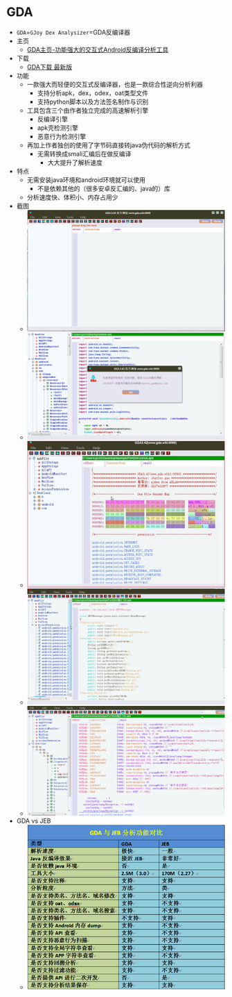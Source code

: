 # GDA

* `GDA`=`GJoy Dex Analysizer`=GDA反编译器
* 主页
  * [GDA主页-功能强大的交互式Android反编译分析工具](http://www.gda.wiki:9090)
* 下载
  * [GDA下载 最新版](http://www.gda.wiki:9090/down.php)
* 功能
  * 一款强大而轻便的交互式反编译器，也是一款综合性逆向分析利器
    * 支持分析apk，dex，odex，oat类型文件
    * 支持python脚本以及方法签名制作与识别
  * 工具包含三个由作者独立完成的高速解析引擎
    * 反编译引擎
    * apk壳检测引擎
    * 恶意行为检测引擎
  * 再加上作者独创的使用了字节码直接转java伪代码的解析方式
    * 无需转换成smali汇编后在做反编译
      * 大大提升了解析速度
* 特点
  * 无需安装java环境和android环境就可以使用
    * 不是依赖其他的（很多安卓反汇编的、java的）库
  * 分析速度快、体积小、内存占用少
* 截图
  * ![](../../../assets/img/gda_ui_1.png)
  * ![](../../../assets/img/gda_ui_2.png)
  * ![](../../../assets/img/gda_ui_3.jpg)
  * ![](../../../assets/img/gda_ui_4.gif)
  * ![](../../../assets/img/gda_ui_5.gif)
* GDA vs JEB
  * ![](../../../assets/img/gda_vs_jeb.png)